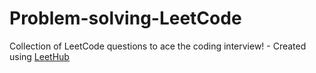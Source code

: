 # Problem-solving-LeetCode
Collection of LeetCode questions to ace the coding interview! - Created using [LeetHub](https://github.com/QasimWani/LeetHub)
